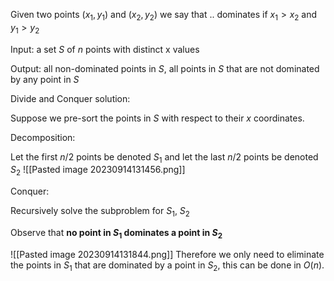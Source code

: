 
Given two points $(x_1, y_1)$ and $(x_2,y_2)$ we say that .. dominates if $x_1 > x_2$ and $y_1 > y_2$

Input: a set $S$ of $n$ points with distinct x values

Output: all non-dominated points in $S$, all points in $S$ that are not dominated by any point in $S$

Divide and Conquer solution:

Suppose we pre-sort the points in $S$ with respect to their $x$ coordinates.

Decomposition:

Let the first $n/2$ points be denoted $S_1$ and let the last $n/2$ points be denoted $S_2$
![[Pasted image 20230914131456.png]]

Conquer:

Recursively solve the subproblem for $S_1$, $S_2$

Observe that **no point in $S_1$ dominates a point in $S_2$**

![[Pasted image 20230914131844.png]]
Therefore we only need to eliminate the points in $S_1$ that are dominated by a point in $S_2$, this can be done in $O(n)$.





